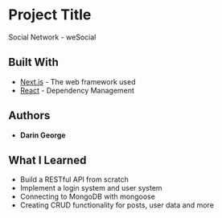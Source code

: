 # Project Title

Social Network - weSocial

## Built With

- [Next.js](http://www.nextjs.com) - The web framework used
- [React](https://reactjs.org/) - Dependency Management

## Authors

- **Darin George**

## What I Learned

- Build a RESTful API from scratch
- Implement a login system and user system
- Connecting to MongoDB with mongoose
- Creating CRUD functionality for posts, user data and more
